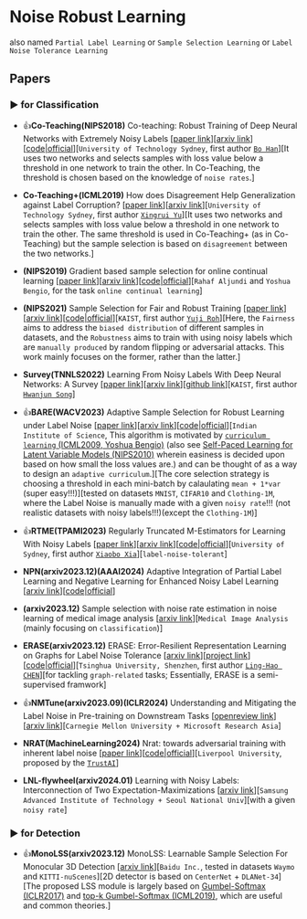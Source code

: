 # Noise Robust Learning
also named `Partial Label Learning` or `Sample Selection Learning` or `Label Noise Tolerance Learning`

## Papers

### ▶ for Classification

* 👍**Co-Teaching(NIPS2018)** Co-teaching: Robust Training of Deep Neural Networks with Extremely Noisy Labels [[paper link](https://proceedings.neurips.cc/paper_files/paper/2018/hash/a19744e268754fb0148b017647355b7b-Abstract.html)][[arxiv link](https://arxiv.org/abs/1804.06872)][[code|official](https://github.com/bhanML/Co-teaching)][`University of Technology Sydney`, first author [`Bo Han`](https://bhanml.github.io/)][It uses two networks and selects samples with loss value below a threshold in one network to train the other. In Co-Teaching, the threshold is chosen based on the knowledge of `noise rates`.]

* **Co-Teaching+(ICML2019)** How does Disagreement Help Generalization against Label Corruption? [[paper link](https://proceedings.mlr.press/v97/yu19b.html)][[arxiv link](https://arxiv.org/abs/1901.04215)][`University of Technology Sydney`, first author [`Xingrui Yu`](https://xingruiyu.github.io/)][It uses two networks and selects samples with loss value below a threshold in one network to train the other. The same threshold is used in Co-Teaching+ (as in Co-Teaching) but the sample selection is based on `disagreement` between the two networks.]

* **(NIPS2019)** Gradient based sample selection for online continual learning [[paper link](https://proceedings.neurips.cc/paper_files/paper/2019/hash/e562cd9c0768d5464b64cf61da7fc6bb-Abstract.html)][[arxiv link](https://arxiv.org/abs/1903.08671)][[code|official](https://github.com/rahafaljundi/Gradient-based-Sample-Selection)][`Rahaf Aljundi` and `Yoshua Bengio`, for the task `online continual learning`]

* **(NIPS2021)** Sample Selection for Fair and Robust Training [[paper link](https://proceedings.neurips.cc/paper/2021/hash/07563a3fe3bbe7e3ba84431ad9d055af-Abstract.html)][[arxiv link](https://arxiv.org/abs/2110.14222)][[code|official](https://github.com/yuji-roh/fair-robust-selection)][`KAIST`, first author [`Yuji Roh`](https://www.yujiroh.com/)][Here, the `Fairness` aims to address the `biased distribution` of different samples in datasets, and the `Robustness` aims to train with using noisy labels which are `manually produced` by random flipping or adversarial attacks. This work mainly focuses on the former, rather than the latter.]

* **Survey(TNNLS2022)** Learning From Noisy Labels With Deep Neural Networks: A Survey [[paper link](https://ieeexplore.ieee.org/abstract/document/9729424)][[arxiv link](https://arxiv.org/abs/2007.08199)][[github link](https://github.com/songhwanjun/Awesome-Noisy-Labels)][`KAIST`, first author [`Hwanjun Song`](https://songhwanjun.github.io/)]

* 👍**BARE(WACV2023)** Adaptive Sample Selection for Robust Learning under Label Noise [[paper link](https://openaccess.thecvf.com/content/WACV2023/html/Patel_Adaptive_Sample_Selection_for_Robust_Learning_Under_Label_Noise_WACV_2023_paper.html)][[arxiv link](https://arxiv.org/abs/2106.15292)][[code|official](https://github.com/dbp1994/bare-wacv-2023)][`Indian Institute of Science`, This algorithm is motivated
by [`curriculum learning` (ICML2009, Yoshua Bengio)](https://dl.acm.org/doi/abs/10.1145/1553374.1553380) (also see [Self-Paced Learning for Latent Variable Models (NIPS2010)](https://proceedings.neurips.cc/paper/2010/hash/e57c6b956a6521b28495f2886ca0977a-Abstract.html) wherein easiness is decided upon based on how small the loss values are.) and can be thought of as a way to design an `adaptive curriculum`.][The core selection strategy is choosing a threshold in each mini-batch by calaulating `mean + 1*var` (super easy!!!)][tested on datasets `MNIST`, `CIFAR10` and `Clothing-1M`, where the Label Noise is manually made with a given `noisy rate`!!! (not realistic datasets with noisy labels!!!)(except the `Clothing-1M`)]

* 👍**RTME(TPAMI2023)** Regularly Truncated M-Estimators for Learning With Noisy Labels [[paper link](https://ieeexplore.ieee.org/document/10375792)][[arxiv link](https://arxiv.org/abs/2309.00894)][[code|official](https://github.com/xiaoboxia/RTM_LNL)][`University of Sydney`, first author [`Xiaobo Xia`](https://xiaoboxia.github.io/)][`label-noise-tolerant`]

* **NPN(arxiv2023.12)(AAAI2024)** Adaptive Integration of Partial Label Learning and Negative Learning for Enhanced Noisy Label Learning [[arxiv link](https://arxiv.org/abs/2312.09505)][[code|official](https://github.com/NUST-Machine-Intelligence-Laboratory/NPN)]

* **(arxiv2023.12)** Sample selection with noise rate estimation in noise learning of medical image analysis [[arxiv link](https://arxiv.org/abs/2312.15233)][`Medical Image Analysis` (mainly focusing on `classification`)]

* **ERASE(arxiv2023.12)** ERASE: Error-Resilient Representation Learning on Graphs for Label Noise Tolerance [[arxiv link](https://arxiv.org/abs/2312.08852)][[project link](https://eraseai.github.io/ERASE-page/)][[code|official](https://github.com/eraseai/erase)][`Tsinghua University, Shenzhen`, first author [`Ling-Hao CHEN`](https://lhchen.top/)][for tackling `graph-related` tasks; Essentially, ERASE is a semi-supervised framwork]

* 👍**NMTune(arxiv2023.09)(ICLR2024)** Understanding and Mitigating the Label Noise in Pre-training on Downstream Tasks [[openreview link](https://openreview.net/forum?id=TjhUtloBZU)][[arxiv link](https://arxiv.org/abs/2309.17002)][`Carnegie Mellon University + Microsoft Research Asia`]

* **NRAT(MachineLearning2024)** Nrat: towards adversarial training with inherent label noise [[paper link](https://link.springer.com/article/10.1007/s10994-023-06437-3)][[code|official](https://github.com/TrustAI/NRAT)][`Liverpool University`, proposed by the [`TrustAI`](https://github.com/TrustAI)]

* **LNL-flywheel(arxiv2024.01)** Learning with Noisy Labels: Interconnection of Two Expectation-Maximizations [[arxiv link](https://arxiv.org/abs/2401.04390)][`Samsung Advanced Institute of Technology + Seoul National Univ`][with a given `noisy rate`]


### ▶ for Detection

* 👍**MonoLSS(arxiv2023.12)** MonoLSS: Learnable Sample Selection For Monocular 3D Detection [[arxiv link](https://arxiv.org/abs/2312.14474)][`Baidu Inc.`, tested in datasets `Waymo` and `KITTI-nuScenes`][2D detector is based on `CenterNet` + `DLANet-34`][The proposed LSS module is largely based on [Gumbel-Softmax (ICLR2017)](https://openreview.net/forum?id=rkE3y85ee) and [top-k Gumbel-Softmax (ICML2019)](https://proceedings.mlr.press/v97/kool19a.html), which are useful and common theories.]

